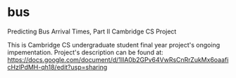 # bus
Predicting Bus Arrival Times, Part II Cambridge CS Project

This is Cambridge CS undergraduate student final year project's ongoing impementation. Project's description can be found at:
https://docs.google.com/document/d/1IlA0b2GPv64VwRsCnRrZukMx6oaaficHzlPdMH-qh18/edit?usp=sharing
